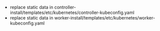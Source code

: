 * replace static data in controller-install/templates/etc/kubernetes/controller-kubeconfig.yaml
* replace static data in worker-install/templates/etc/kubernetes/worker-kubeconfig.yaml
